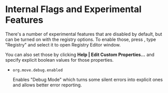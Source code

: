 # Internal Flags and Experimental Features

There's a number of experimental features that are disabled by default, but can be turned on with the registry options. 
To enable those, press <shortcut key="$SearchActions"/>, type "Registry" and select it to open Registry Editor window.

You can also set those by clicking **Help | Edit Custom Properties...** and specify explicit boolean values 
for those properties.  

* `org.move.debug.enabled` 

    Enables "Debug Mode" which turns some silent errors into explicit ones and allows better error reporting. 

